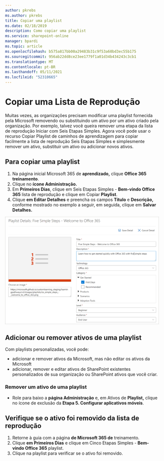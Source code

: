 ```yaml
---
author: pkrebs
ms.author: pkrebs
title: Copiar uma playlist
ms.date: 02/18/2019
description: Como copiar uma playlist
ms.service: sharepoint-online
manager: bpardi
ms.topic: article
ms.openlocfilehash: b575a817bb00a29483b31c9f53a60bd3ec55b175
ms.sourcegitcommit: 956ab22dd8ce23ee1779f1a01d34b434243c3cb1
ms.translationtype: MT
ms.contentlocale: pt-BR
ms.lasthandoff: 05/11/2021
ms.locfileid: "52310665"
---
```

# <a name="copy-a-playlist"></a>Copiar uma Lista de Reprodução
Muitas vezes, as organizações precisam modificar uma playlist fornecida pela Microsoft removendo ou substituindo um ativo por um ativo criado pela organização. Por exemplo, talvez você queira remover uma etapa da lista de reprodução Iniciar com Seis Etapas Simples. Agora você pode usar o recurso Copiar Playlist de caminhos de aprendizagem para copiar facilmente a lista de reprodução Seis Etapas Simples e simplesmente remover um ativo, substituir um ativo ou adicionar novos ativos. 

## <a name="to-copy-a-playlist"></a>Para copiar uma playlist

1. Na página inicial Microsoft 365 de **aprendizado,** clique **Office 365 treinamento**.
2. Clique no **ícone Administração.**
3. Em **Primeiros Dias**, clique em Seis Etapas Simples - **Bem-vindo Office 365** lista de reprodução e clique em Copiar **Playlist**. 
4. Clique **em Editar Detalhes** e preencha os campos **Título** e **Descrição,** conforme mostrado no exemplo a seguir, em seguida, clique em **Salvar Detalhes.**  
 
![cg-copyplaylist5steps.png](media/cg-copyplaylist5steps.png)

## <a name="add-or-remove-assets-from-a-playlist"></a>Adicionar ou remover ativos de uma playlist
Com playlists personalizadas, você pode:
- adicionar e remover ativos da Microsoft, mas não editar os ativos da Microsoft
- adicionar, remover e editar ativos de SharePoint existentes personalizados de sua organização ou SharePoint ativos que você criar. 

### <a name="remove-an-asset-from-a-playlist"></a>Remover um ativo de uma playlist
- Role para baixo a **página Administração** e, em Ativos de **Playlist,** clique no ícone de exclusão da **Etapa 5. Configurar aplicativos móveis**. 

## <a name="verify-the-asset-is-removed-from-the-playlist"></a>Verifique se o ativo foi removido da lista de reprodução
1. Retorne à guia com a página **de Microsoft 365 de** treinamento.
2. Clique **em Primeiros Dias** e clique em Cinco Etapas Simples - **Bem-vindo Office 365** playlist. 
3. Clique na playlist para verificar se o ativo foi removido.


